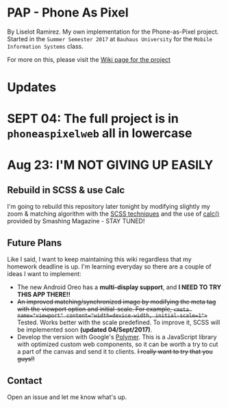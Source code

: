 # PAP - Phone As Pixel
By Liselot Ramirez. My own implementation for the Phone-as-Pixel project.
Started in the `Summer Semester 2017` at `Bauhaus University` for the `Mobile Information Systems` class.

For more on this, please visit the [Wiki page for the project](https://github.com/ZeroLiam/PAP/wiki)

# Updates
# SEPT 04: The full project is in `phoneaspixelweb` all in lowercase

# Aug 23: I'M NOT GIVING UP EASILY
## Rebuild in SCSS & use Calc
I'm going to rebuild this repository later tonight by modifying slightly my zoom & matching algorithm with the [SCSS techniques](https://www.smashingmagazine.com/2012/04/css-sprites-revisited/#less-and-sass-to-the-rescue) and the use of [calc()](https://www.smashingmagazine.com/2015/12/getting-started-css-calc-techniques/) provided by Smashing Magazine - STAY TUNED!
## Future Plans
Like I said, I want to keep maintaining this wiki regardless that my homework deadline is up. I'm learning everyday so there are a couple of ideas I want to implement:
* The new Android Oreo has a **multi-display support**, and **I NEED TO TRY THIS APP THERE!!**
* ~~An improved matching/synchronized image by modifying the meta tag with the viewport option and initial-scale. For example, `<meta name="viewport" content="width=device-width, initial-scale=1">`~~ Tested. Works better with the scale predefined. To improve it, SCSS will be implemented soon **(updated 04/Sept/2017)**.
* Develop the version with Google's [Polymer](https://www.polymer-project.org/). This is a JavaScript library with optimized custom web components, so it can be worth a try to cut a part of the canvas and send it to clients. ~~I really want to try that you guys!!~~

## Contact
Open an issue and let me know what's up.
